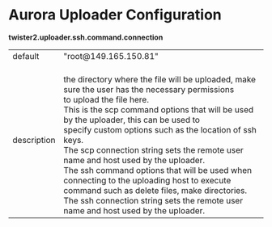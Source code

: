 # Aurora Uploader Configuration



**twister2.uploader.ssh.command.connection**
<table><tr><td>default</td><td>"root@149.165.150.81"</td><tr><td>description</td><td><br/>the directory where the file will be uploaded, make sure the user has the necessary permissions<br/>to upload the file here.<br/>This is the scp command options that will be used by the uploader, this can be used to<br/>specify custom options such as the location of ssh keys.<br/>The scp connection string sets the remote user name and host used by the uploader.<br/>The ssh command options that will be used when connecting to the uploading host to execute<br/>command such as delete files, make directories.<br/>The ssh connection string sets the remote user name and host used by the uploader.</td></table>

